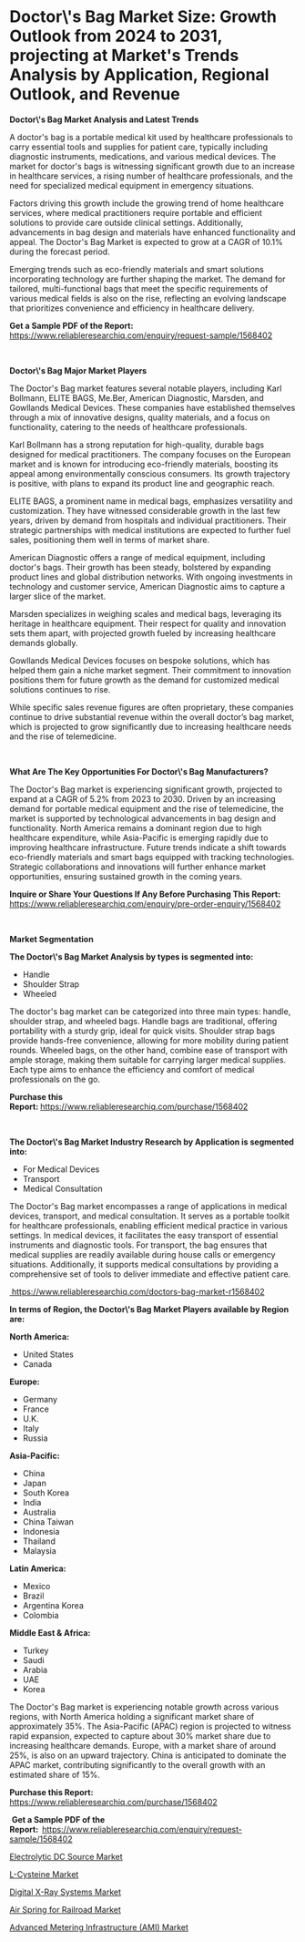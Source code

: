 <p><h1>Doctor\'s Bag Market Size: Growth Outlook from 2024 to 2031, projecting at Market's Trends Analysis by Application, Regional Outlook, and Revenue</h1></p><p><strong>Doctor\'s Bag Market Analysis and Latest Trends</strong></p>
<p><p>A doctor's bag is a portable medical kit used by healthcare professionals to carry essential tools and supplies for patient care, typically including diagnostic instruments, medications, and various medical devices. The market for doctor's bags is witnessing significant growth due to an increase in healthcare services, a rising number of healthcare professionals, and the need for specialized medical equipment in emergency situations.</p><p>Factors driving this growth include the growing trend of home healthcare services, where medical practitioners require portable and efficient solutions to provide care outside clinical settings. Additionally, advancements in bag design and materials have enhanced functionality and appeal. The Doctor's Bag Market is expected to grow at a CAGR of 10.1% during the forecast period. </p><p>Emerging trends such as eco-friendly materials and smart solutions incorporating technology are further shaping the market. The demand for tailored, multi-functional bags that meet the specific requirements of various medical fields is also on the rise, reflecting an evolving landscape that prioritizes convenience and efficiency in healthcare delivery.</p></p>
<p><strong>Get a Sample PDF of the Report:&nbsp;</strong> <a href="https://www.reliableresearchiq.com/enquiry/request-sample/1568402?utm_campaign=1736&utm_medium=2&utm_source=Github&utm_content=ia&utm_term=14102024&utm_id=doctors-bag">https://www.reliableresearchiq.com/enquiry/request-sample/1568402</a></p>
<p>&nbsp;</p>
<p><strong>Doctor\'s Bag Major Market Players</strong></p>
<p><p>The Doctor's Bag market features several notable players, including Karl Bollmann, ELITE BAGS, Me.Ber, American Diagnostic, Marsden, and Gowllands Medical Devices. These companies have established themselves through a mix of innovative designs, quality materials, and a focus on functionality, catering to the needs of healthcare professionals.</p><p>Karl Bollmann has a strong reputation for high-quality, durable bags designed for medical practitioners. The company focuses on the European market and is known for introducing eco-friendly materials, boosting its appeal among environmentally conscious consumers. Its growth trajectory is positive, with plans to expand its product line and geographic reach.</p><p>ELITE BAGS, a prominent name in medical bags, emphasizes versatility and customization. They have witnessed considerable growth in the last few years, driven by demand from hospitals and individual practitioners. Their strategic partnerships with medical institutions are expected to further fuel sales, positioning them well in terms of market share.</p><p>American Diagnostic offers a range of medical equipment, including doctor's bags. Their growth has been steady, bolstered by expanding product lines and global distribution networks. With ongoing investments in technology and customer service, American Diagnostic aims to capture a larger slice of the market.</p><p>Marsden specializes in weighing scales and medical bags, leveraging its heritage in healthcare equipment. Their respect for quality and innovation sets them apart, with projected growth fueled by increasing healthcare demands globally.</p><p>Gowllands Medical Devices focuses on bespoke solutions, which has helped them gain a niche market segment. Their commitment to innovation positions them for future growth as the demand for customized medical solutions continues to rise.</p><p>While specific sales revenue figures are often proprietary, these companies continue to drive substantial revenue within the overall doctor’s bag market, which is projected to grow significantly due to increasing healthcare needs and the rise of telemedicine.</p></p>
<p>&nbsp;</p>
<p><strong>What Are The Key Opportunities For Doctor\'s Bag Manufacturers?</strong></p>
<p><p>The Doctor's Bag market is experiencing significant growth, projected to expand at a CAGR of 5.2% from 2023 to 2030. Driven by an increasing demand for portable medical equipment and the rise of telemedicine, the market is supported by technological advancements in bag design and functionality. North America remains a dominant region due to high healthcare expenditure, while Asia-Pacific is emerging rapidly due to improving healthcare infrastructure. Future trends indicate a shift towards eco-friendly materials and smart bags equipped with tracking technologies. Strategic collaborations and innovations will further enhance market opportunities, ensuring sustained growth in the coming years.</p></p>
<p><strong>Inquire or Share Your Questions If Any Before Purchasing This Report:</strong> <a href="https://www.reliableresearchiq.com/enquiry/pre-order-enquiry/1568402?utm_campaign=1736&utm_medium=2&utm_source=Github&utm_content=ia&utm_term=14102024&utm_id=doctors-bag">https://www.reliableresearchiq.com/enquiry/pre-order-enquiry/1568402</a></p>
<p>&nbsp;</p>
<p><strong>Market Segmentation</strong></p>
<p><strong>The Doctor\'s Bag Market Analysis by types is segmented into:</strong></p>
<p><ul><li>Handle</li><li>Shoulder Strap</li><li>Wheeled</li></ul></p>
<p><p>The doctor's bag market can be categorized into three main types: handle, shoulder strap, and wheeled bags. Handle bags are traditional, offering portability with a sturdy grip, ideal for quick visits. Shoulder strap bags provide hands-free convenience, allowing for more mobility during patient rounds. Wheeled bags, on the other hand, combine ease of transport with ample storage, making them suitable for carrying larger medical supplies. Each type aims to enhance the efficiency and comfort of medical professionals on the go.</p></p>
<p><strong>Purchase this Report:&nbsp;</strong><a href="https://www.reliableresearchiq.com/purchase/1568402?utm_campaign=1736&utm_medium=2&utm_source=Github&utm_content=ia&utm_term=14102024&utm_id=doctors-bag">https://www.reliableresearchiq.com/purchase/1568402</a></p>
<p>&nbsp;</p>
<p><strong>The Doctor\'s Bag Market Industry Research by Application is segmented into:</strong></p>
<p><ul><li>For Medical Devices</li><li>Transport</li><li>Medical Consultation</li></ul></p>
<p><p>The Doctor's Bag market encompasses a range of applications in medical devices, transport, and medical consultation. It serves as a portable toolkit for healthcare professionals, enabling efficient medical practice in various settings. In medical devices, it facilitates the easy transport of essential instruments and diagnostic tools. For transport, the bag ensures that medical supplies are readily available during house calls or emergency situations. Additionally, it supports medical consultations by providing a comprehensive set of tools to deliver immediate and effective patient care.</p></p>
<p><a href="https://www.reliableresearchiq.com/doctors-bag-market-r1568402?utm_campaign=1736&utm_medium=2&utm_source=Github&utm_content=ia&utm_term=14102024&utm_id=doctors-bag">&nbsp;https://www.reliableresearchiq.com/doctors-bag-market-r1568402</a></p>
<p><strong>In terms of Region, the Doctor\'s Bag Market Players available by Region are:</strong></p>
<p>
    <p> <strong> North America: </strong>
        <ul>
            <li>United States</li>
            <li>Canada</li>
        </ul>
        </p> 
    <p> <strong> Europe: </strong>
        <ul>
            <li>Germany</li>
            <li>France</li>
            <li>U.K.</li>
            <li>Italy</li>
            <li>Russia</li>
        </ul>
        </p> 
    <p> <strong> Asia-Pacific: </strong>
        <ul>
            <li>China</li>
            <li>Japan</li>
            <li>South Korea</li>
            <li>India</li>
            <li>Australia</li>
            <li>China Taiwan</li>
            <li>Indonesia</li>
            <li>Thailand</li>
            <li>Malaysia</li>
        </ul>
        </p> 
    <p> <strong> Latin America: </strong>
        <ul>
            <li>Mexico</li>
            <li>Brazil</li>
            <li>Argentina Korea</li>
            <li>Colombia</li>
        </ul>
        </p> 
    <p> <strong> Middle East & Africa: </strong>
        <ul>
            <li>Turkey</li>
            <li>Saudi</li>
            <li>Arabia</li>
            <li>UAE</li>
            <li>Korea</li>
        </ul>
    </p>
    </p>
<p><p>The Doctor's Bag market is experiencing notable growth across various regions, with North America holding a significant market share of approximately 35%. The Asia-Pacific (APAC) region is projected to witness rapid expansion, expected to capture about 30% market share due to increasing healthcare demands. Europe, with a market share of around 25%, is also on an upward trajectory. China is anticipated to dominate the APAC market, contributing significantly to the overall growth with an estimated share of 15%.</p></p>
<p><strong>Purchase this Report: </strong><a href="https://www.reliableresearchiq.com/purchase/1568402?utm_campaign=1736&utm_medium=2&utm_source=Github&utm_content=ia&utm_term=14102024&utm_id=doctors-bag">https://www.reliableresearchiq.com/purchase/1568402</a></p>
<p>&nbsp;<strong>Get a Sample PDF of the Report:&nbsp;&nbsp;</strong><a href="https://www.reliableresearchiq.com/enquiry/request-sample/1568402?utm_campaign=1736&utm_medium=2&utm_source=Github&utm_content=ia&utm_term=14102024&utm_id=doctors-bag">https://www.reliableresearchiq.com/enquiry/request-sample/1568402</a></p>
<p><strong></strong></p>
<p><p><a href="https://www.linkedin.com/pulse/global-electrolytic-dc-source-market-landscape-future-trends-ir80f?trk=public_post_embed_feed-article-content&utm_campaign=1736&utm_medium=2&utm_source=Github&utm_content=ia&utm_term=14102024&utm_id=doctors-bag">Electrolytic DC Source Market</a></p><p><a href="https://www.linkedin.com/pulse/market-forecasting-change-global-l-cysteine-dynamics-future-ascjf?trk=public_post_embed_feed-article-content&utm_campaign=1736&utm_medium=2&utm_source=Github&utm_content=ia&utm_term=14102024&utm_id=doctors-bag">L-Cysteine Market</a></p><p><a href="https://www.linkedin.com/pulse/evolution-digital-x-ray-systems-market-key-shifts-from-ebkbf?trk=public_post_embed_feed-article-content&utm_campaign=1736&utm_medium=2&utm_source=Github&utm_content=ia&utm_term=14102024&utm_id=doctors-bag">Digital X-Ray Systems Market</a></p><p><a href="https://www.linkedin.com/pulse/air-spring-railroad-market2024-2031-industry-insights-jyo1f?trk=public_post_embed_feed-article-content&utm_campaign=1736&utm_medium=2&utm_source=Github&utm_content=ia&utm_term=14102024&utm_id=doctors-bag">Air Spring for Railroad Market</a></p><p><a href="https://www.linkedin.com/pulse/advanced-metering-infrastructure-ami-momentum-charting-62-cagr-upa6f?trk=public_post_embed_feed-article-content&utm_campaign=1736&utm_medium=2&utm_source=Github&utm_content=ia&utm_term=14102024&utm_id=doctors-bag">Advanced Metering Infrastructure (AMI) Market</a></p></p>